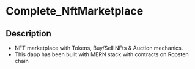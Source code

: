 # Complete_NftMarketplace

## Description

* NFT marketplace with Tokens, Buy/Sell NFts & Auction mechanics.
* This dapp has been built with MERN stack with contracts on Ropsten chain

